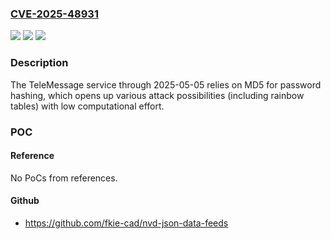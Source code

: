 ### [CVE-2025-48931](https://cve.mitre.org/cgi-bin/cvename.cgi?name=CVE-2025-48931)
![](https://img.shields.io/static/v1?label=Product&message=service&color=blue)
![](https://img.shields.io/static/v1?label=Version&message=0%20&color=brightgreen)
![](https://img.shields.io/static/v1?label=Vulnerability&message=CWE-328%20Use%20of%20Weak%20Hash&color=brightgreen)

### Description

The TeleMessage service through 2025-05-05 relies on MD5 for password hashing, which opens up various attack possibilities (including rainbow tables) with low computational effort.

### POC

#### Reference
No PoCs from references.

#### Github
- https://github.com/fkie-cad/nvd-json-data-feeds

